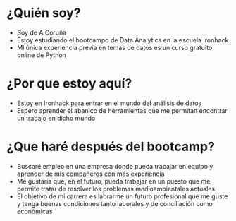 # ¿Quién soy?

* Soy de A Coruña
* Estoy estudiando el bootcampo de Data Analytics en la escuela Ironhack
* Mi única experiencia previa en temas de datos es un curso gratuito online de Python

# ¿Por que estoy aquí?

* Estoy en Ironhack para entrar en el mundo del análisis de datos
* Espero aprender el abanico de herramientas que me permitan encontrar un trabajo en dicho mundo

# ¿Que haré después del bootcamp?

* Buscaré empleo en una empresa donde pueda trabajar en equipo y aprender de mis compañeros con más experiencia
* Me gustaría que, en el futuro, pueda trabajar en un puesto que me permite tratar de resolver los problemas medioambientales actuales
* El objetivo de mi carrera es labrarme un futuro profesional que me guste y tenga buenas condiciones tanto laborales y de conciliación como económicas
